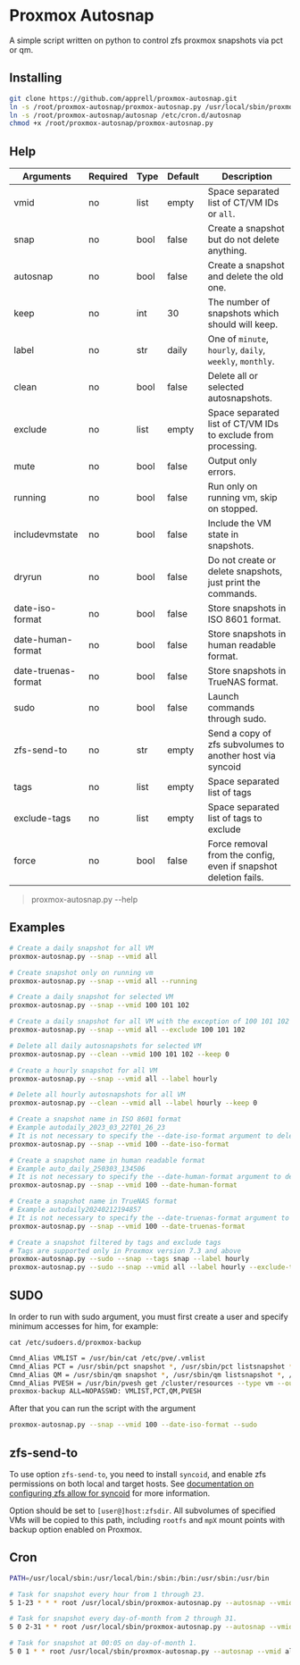 # Proxmox Autosnap

A simple script written on python to control zfs proxmox snapshots via pct or qm.

## Installing

```bash
git clone https://github.com/apprell/proxmox-autosnap.git
ln -s /root/proxmox-autosnap/proxmox-autosnap.py /usr/local/sbin/proxmox-autosnap.py
ln -s /root/proxmox-autosnap/autosnap /etc/cron.d/autosnap
chmod +x /root/proxmox-autosnap/proxmox-autosnap.py
```

## Help

| Arguments           | Required | Type | Default | Description                                                     |
|---------------------|----------|------|---------|-----------------------------------------------------------------|
| vmid                | no       | list | empty   | Space separated list of CT/VM IDs or `all`.                     |
| snap                | no       | bool | false   | Create a snapshot but do not delete anything.                   |
| autosnap            | no       | bool | false   | Create a snapshot and delete the old one.                       |
| keep                | no       | int  | 30      | The number of snapshots which should will keep.                 |
| label               | no       | str  | daily   | One of `minute`, `hourly`, `daily`, `weekly`, `monthly`.        |
| clean               | no       | bool | false   | Delete all or selected autosnapshots.                           |
| exclude             | no       | list | empty   | Space separated list of CT/VM IDs to exclude from processing.   |
| mute                | no       | bool | false   | Output only errors.                                             |
| running             | no       | bool | false   | Run only on running vm, skip on stopped.                        |
| includevmstate      | no       | bool | false   | Include the VM state in snapshots.                              |
| dryrun              | no       | bool | false   | Do not create or delete snapshots, just print the commands.     |
| date-iso-format     | no       | bool | false   | Store snapshots in ISO 8601 format.                             |
| date-human-format   | no       | bool | false   | Store snapshots in human readable format.                       |
| date-truenas-format | no       | bool | false   | Store snapshots in TrueNAS format.                              |
| sudo                | no       | bool | false   | Launch commands through sudo.                                   |
| zfs-send-to         | no       | str  | empty   | Send a copy of zfs subvolumes to another host via syncoid       |
| tags                | no       | list | empty   | Space separated list of tags                                    |
| exclude-tags        | no       | list | empty   | Space separated list of tags to exclude                         |
| force               | no       | bool | false   | Force removal from the config, even if snapshot deletion fails. |

> proxmox-autosnap.py --help

## Examples

```bash
# Create a daily snapshot for all VM
proxmox-autosnap.py --snap --vmid all

# Create snapshot only on running vm
proxmox-autosnap.py --snap --vmid all --running

# Create a daily snapshot for selected VM
proxmox-autosnap.py --snap --vmid 100 101 102

# Create a daily snapshot for all VM with the exception of 100 101 102
proxmox-autosnap.py --snap --vmid all --exclude 100 101 102

# Delete all daily autosnapshots for selected VM
proxmox-autosnap.py --clean --vmid 100 101 102 --keep 0

# Create a hourly snapshot for all VM
proxmox-autosnap.py --snap --vmid all --label hourly

# Delete all hourly autosnapshots for all VM
proxmox-autosnap.py --clean --vmid all --label hourly --keep 0

# Create a snapshot name in ISO 8601 format
# Example autodaily_2023_03_22T01_26_23
# It is not necessary to specify the --date-iso-format argument to delete snapshots 
proxmox-autosnap.py --snap --vmid 100 --date-iso-format

# Create a snapshot name in human readable format
# Example auto_daily_250303_134506
# It is not necessary to specify the --date-human-format argument to delete snapshots 
proxmox-autosnap.py --snap --vmid 100 --date-human-format

# Create a snapshot name in TrueNAS format
# Example autodaily20240212194857
# It is not necessary to specify the --date-truenas-format argument to delete snapshots 
proxmox-autosnap.py --snap --vmid 100 --date-truenas-format

# Create a snapshot filtered by tags and exclude tags
# Tags are supported only in Proxmox version 7.3 and above
proxmox-autosnap.py --sudo --snap --tags snap --label hourly
proxmox-autosnap.py --sudo --snap --vmid all --label hourly --exclude-tags nosnap
```

## SUDO

In order to run with sudo argument, you must first create a user and specify minimum accesses for him, for example:

`cat /etc/sudoers.d/proxmox-backup`

```bash
Cmnd_Alias VMLIST = /usr/bin/cat /etc/pve/.vmlist
Cmnd_Alias PCT = /usr/sbin/pct snapshot *, /usr/sbin/pct listsnapshot *, /usr/sbin/pct delsnapshot *
Cmnd_Alias QM = /usr/sbin/qm snapshot *, /usr/sbin/qm listsnapshot *, /usr/sbin/qm delsnapshot *
Cmnd_Alias PVESH = /usr/bin/pvesh get /cluster/resources --type vm --output-format json
proxmox-backup ALL=NOPASSWD: VMLIST,PCT,QM,PVESH
```

After that you can run the script with the argument

```bash
proxmox-autosnap.py --snap --vmid 100 --date-iso-format --sudo
```

## zfs-send-to

To use option `zfs-send-to`, you need to install `syncoid`, and enable zfs
permissions on both local and target hosts.
See [documentation on configuring zfs allow for syncoid](https://github.com/jimsalterjrs/sanoid/wiki/Syncoid#running-without-root)
for more information.

Option should be set to `[user@]host:zfsdir`. All subvolumes of specified VMs
will be copied to this path, including `rootfs` and `mpX` mount points with
backup option enabled on Proxmox.

## Cron

```bash
PATH=/usr/local/sbin:/usr/local/bin:/sbin:/bin:/usr/sbin:/usr/bin

# Task for snapshot every hour from 1 through 23.
5 1-23 * * * root /usr/local/sbin/proxmox-autosnap.py --autosnap --vmid all --label hourly --keep 23 --mute

# Task for snapshot every day-of-month from 2 through 31.
5 0 2-31 * * root /usr/local/sbin/proxmox-autosnap.py --autosnap --vmid all --label daily --keep 30 --mute

# Task for snapshot at 00:05 on day-of-month 1.
5 0 1 * * root /usr/local/sbin/proxmox-autosnap.py --autosnap --vmid all --label monthly --keep 3 --mute
```
